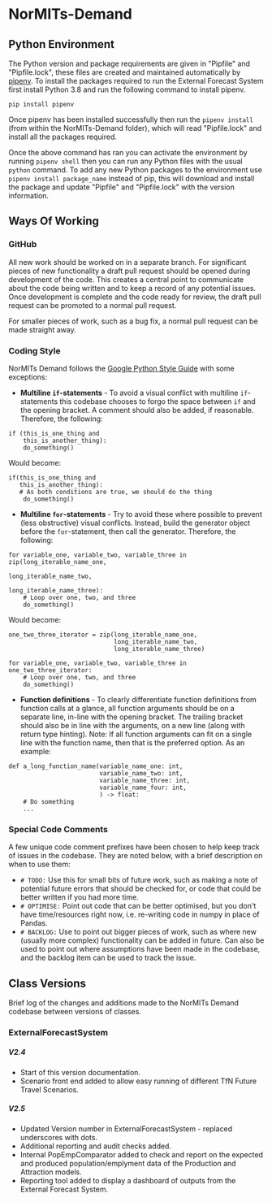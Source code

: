 # NorMITs-Demand

## Python Environment

The Python version and package requirements are given in "Pipfile" and "Pipfile.lock",
these files are created and maintained automatically by [pipenv](https://pypi.org/project/pipenv/).
To install the packages required to run the External Forecast System first install Python 3.8 and 
run the following command to install pipenv.

`pip install pipenv`

Once pipenv has been installed successfully then run the `pipenv install` (from within
the NorMITs-Demand folder), which will read "Pipfile.lock" and install all the packages required.

Once the above command has ran you can activate the environment by running `pipenv shell` then
you can run any Python files with the usual `python` command. To add any new Python
packages to the environment use `pipenv install package_name` instead of pip, this will download
and install the package and update "Pipfile" and "Pipfile.lock" with the version information.

## Ways Of Working

### GitHub

All new work should be worked on in a separate branch. For significant pieces of new functionality
a draft pull request should be opened during development of the code. This creates a central point
to communicate about the code being written and to keep a record of any potential issues. Once 
development is complete and the code ready for review, the draft pull request can be promoted to
a normal pull request.  

For smaller pieces of work, such as a bug fix, a normal pull request can be made straight away.


### Coding Style

NorMITs Demand follows the
[Google Python Style Guide](https://google.github.io/styleguide/pyguide.html) with some exceptions:

- **Multiline `if`-statements** - To avoid a visual conflict with multiline `if`-statements this
codebase chooses to forgo the space between `if` and the opening bracket. A comment should
also be added, if reasonable. Therefore, the following:
```
if (this_is_one_thing and
    this_is_another_thing):
    do_something()
```
Would become:
```
if(this_is_one_thing and
   this_is_another_thing):
   # As both conditions are true, we should do the thing
    do_something()
```

- **Multiline `for`-statements** - Try to avoid these where possible to prevent (less obstructive)
visual conflicts. Instead, build the generator object before the `for`-statement, then call the
generator. Therefore, the following: 
```
for variable_one, variable_two, variable_three in zip(long_iterable_name_one,
                                                      long_iterable_name_two,
                                                      long_iterable_name_three):
    # Loop over one, two, and three
    do_something()
```
Would become:
```
one_two_three_iterator = zip(long_iterable_name_one,
                             long_iterable_name_two,
                             long_iterable_name_three)

for variable_one, variable_two, variable_three in one_two_three_iterator:
    # Loop over one, two, and three
    do_something()
```

- **Function definitions** - To clearly differentiate function definitions from function calls
at a glance, all function arguments should be on a separate line, in-line with the opening bracket.
The trailing bracket should also be in line with the arguments, on a new line (along with
return type hinting). 
Note: If all function arguments can fit on a single line with the function name, then that is the
preferred option. As an example:
```
def a_long_function_name(variable_name_one: int,
                         variable_name_two: int,
                         variable_name_three: int,
                         variable_name_four: int,
                         ) -> float:
    # Do something
    ...
```

### Special Code Comments
A few unique code comment prefixes have been chosen to help keep track of issues in the codebase.
They are noted below, with a brief description on when to use them:

- `# TODO:` Use this for small bits of future work, such as making a note of potential future
errors that should be checked for, or code that could be better written if you had more time.
- `# OPTIMISE:` Point out code that can be better optimised, but you don't have time/resources
right now, i.e. re-writing code in numpy in place of Pandas.
- `# BACKLOG:` Use to point out bigger pieces of work, such as where new (usually more complex)
functionality can be added in future. Can also be used to point out where assumptions have been
made in the codebase, and the backlog item can be used to track the issue.
 


## Class Versions

Brief log of the changes and additions made to the NorMITs Demand codebase between versions of
classes.

### ExternalForecastSystem

##### V2.4
 - Start of this version documentation.
 - Scenario front end added to allow easy running of different TfN Future Travel Scenarios.
 
##### V2.5
 - Updated Version number in ExternalForecastSystem - replaced underscores with dots. 
 - Additional reporting and audit checks added.
 - Internal PopEmpComparator added to check and report on the expected and produced population/emplyment data of the Production and Attraction models.
 - Reporting tool added to display a dashboard of outputs from the External Forecast System.
 

